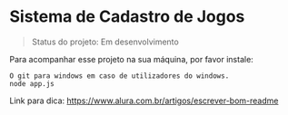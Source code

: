 <h1> Sistema de Cadastro de Jogos</h1>

> Status do projeto: Em desenvolvimento

Para acompanhar esse projeto na sua máquina, por favor instale:

```
O git para windows em caso de utilizadores do windows.
node app.js

```

Link para dica:
https://www.alura.com.br/artigos/escrever-bom-readme
